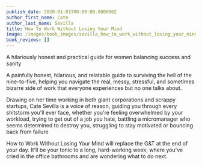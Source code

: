 ```yaml
---
publish_date: 2020-01-01T00:00:00.000000Z
author_first_name: Cate
author_last_name: Sevilla
title: How To Work Without Losing Your Mind
image: /images/book_images/sevilla_how_to_work_without_losing_your_mind.jpg
book_reviews: []
---
```

A hilariously honest and practical guide for women balancing success and sanity

A painfully honest, hilarious, and relatable guide to surviving the hell of the nine-to-five, helping you navigate the real, messy, stressful, and sometimes bizarre side of work that everyone experiences but no one talks about.

Drawing on her time working in both giant corporations and scrappy startups, Cate Sevilla is a voice of reason, guiding you through every shitstorm you'll ever face, whether you're feeling overwhelmed by your workload, trying to get out of a job you hate, battling a micromanager who seems determined to destroy you, struggling to stay motivated or bouncing back from failure

How to Work Without Losing Your Mind will replace the G&T at the end of your day. It'll be your tonic to a long, hard-working week, where you've cried in the office bathrooms and are wondering what to do next.